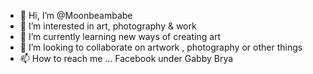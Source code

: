 - 🌙 Hi, I’m @Moonbeambabe
- 👀 I’m interested in art, photography & work
- 🌱 I’m currently learning new ways of creating art
- 💞️ I’m looking to collaborate on artwork , photography or other things 
- 📫 How to reach me ... Facebook under Gabby Brya

<!---
Moonbeambabe/Moonbeambabe is a ✨ special ✨ repository because its `README.md` (this file) appears on your GitHub profile.
You can click the Preview link to take a look at your changes.
--->
